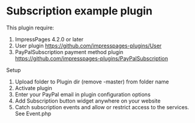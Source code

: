 Subscription example plugin
===========================

This plugin require:

1. ImpressPages 4.2.0 or later
2. User plugin https://github.com/impresspages-plugins/User
3. PayPalSubscription payment method plugin https://github.com/impresspages-plugins/PayPalSubscription

Setup

1. Upload folder to Plugin dir (remove -master) from folder name
2. Activate plugin
3. Enter your PayPal email in plugin configuration options
4. Add Subscription button widget anywhere on your website
5. Catch subscription events and allow or restrict access to the services. See Event.php

